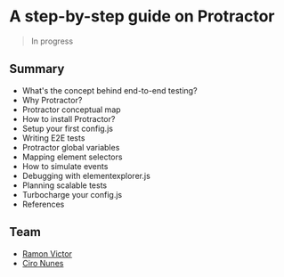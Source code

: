 A step-by-step guide on Protractor
==========

> In progress

Summary
---------------------------------------------------

- What's the concept behind end-to-end testing?
- Why Protractor?
- Protractor conceptual map
- How to install Protractor?
- Setup your first config.js
- Writing E2E tests
- Protractor global variables
- Mapping element selectors
- How to simulate events
- Debugging with elementexplorer.js
- Planning scalable tests
- Turbocharge your config.js
- References

Team
---------------------------------------------------

- [Ramon Victor](https://github.com/ramonvictor)
- [Ciro Nunes](https://github.com/cironunes)
